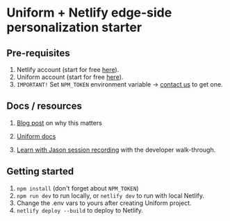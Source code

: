 # Uniform + Netlify edge-side personalization starter

## Pre-requisites

1. Netlify account (start for free [here](https://app.netlify.com/signup)).
2. Uniform account (start for free [here](https://uniform.dev/free)).
3. `IMPORTANT!` Set `NPM_TOKEN` environment variable -> [contact us](https://uniform.dev/contact) to get one.

## Docs / resources

1. [Blog post](https://uniform.dev/blogs/uniform-optimizes-site-performance-with-netlify-edge-functions) on why this matters

1. [Uniform docs](https://docs.uniform.app/integrations/cdn/netlify/personalization)

1. [Learn with Jason session recording](https://www.youtube.com/watch?v=pEiCZvKj9xE) with the developer walk-through.

## Getting started

1. `npm install` (don't forget about `NPM_TOKEN`)
2. `npm run dev` to run locally, or `netlify dev` to run with local Netlify.
3. Change the .env vars to yours after creating Uniform project.
4. `netlify deploy --build` to deploy to Netlify.